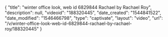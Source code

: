 {
    "title": "winter office look, web id 6829844 Rachael by Rachael Roy",
    "description": null,
    "videoid": "188320445",
    "date_created": "1544841522",
    "date_modified": "1546466798",
    "type": "captivate",
    "layout": "video",
    "url": "\/v\/winter-office-look-web-id-6829844-rachael-by-rachael-roy\/188320445"
}